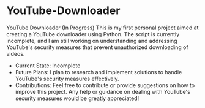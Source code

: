 # YouTube-Downloader

YouTube Downloader (In Progress)
This is my first personal project aimed at creating a YouTube downloader using Python. The script is currently incomplete, and I am still working on understanding and addressing YouTube's security measures that prevent unauthorized downloading of videos.

- Current State: Incomplete
- Future Plans: I plan to research and implement solutions to handle YouTube's security measures effectively.
- Contributions: Feel free to contribute or provide suggestions on how to improve this project. Any help or guidance on dealing with YouTube's security measures would be greatly appreciated!
